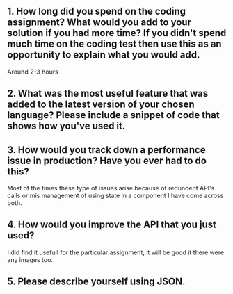 ## 1.	How long did you spend on the coding assignment? What would you add to your solution if you had more time? If you didn't spend much time on the coding test then use this as an opportunity to explain what you would add.
Around 2-3 hours
## 2.	What was the most useful feature that was added to the latest version of your chosen language? Please include a snippet of code that shows how you've used it.

## 3.	How would you track down a performance issue in production? Have you ever had to do this?
Most of the times these type of issues arise because of redundent API's calls or mis management of using state in a component
I have come across both.
## 4.	How would you improve the API that you just used?
I did find it usefull for the particular assignment, it will be good it there were any images too.
## 5.	Please describe yourself using JSON.

